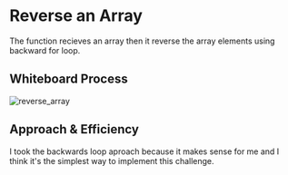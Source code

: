 # Reverse an Array

The function recieves an array then it reverse the array elements using backward for loop.

## Whiteboard Process

![reverse_array](https://github.com/Mohammed-Alramahi/data-structures-and-algorithms/401-challenges/reverseArray/reverse-array.png)

## Approach & Efficiency

I took the backwards loop aproach because it makes sense for me and I think it's the simplest way to implement this challenge.
